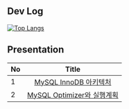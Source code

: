 ## Dev Log
[![Top Langs](https://github-readme-stats.vercel.app/api/top-langs/?username=diydriller)](https://github.com/anuraghazra/github-readme-stats)

## Presentation
| No | Title | 
|:----------|:------------:|
| 1       | [MySQL InnoDB 아키텍처](https://docs.google.com/presentation/d/1c6v2HA8L9XkAxClcK-53gLyI1Jm_xA0dP-slI3Ns4nQ/edit?usp=sharing)          |
| 2       | [MySQL Optimizer와 실행계획](https://docs.google.com/presentation/d/18n3pNf3PPiG_zb41eqtkLmC70fvEjH-Tvx4rJoaaQxA/edit?usp=sharing)          |




